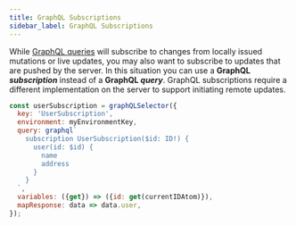 ```yaml
---
title: GraphQL Subscriptions
sidebar_label: GraphQL Subscriptions
---
```


While [GraphQL queries](/docs/recoil-relay/graphql-queries) will subscribe to changes from locally issued mutations or live updates, you may also want to subscribe to updates that are pushed by the server.  In this situation you can use a **GraphQL _subscription_** instead of a **GraphQL _query_**.  GraphQL subscriptions require a different implementation on the server to support initiating remote updates.

```jsx
const userSubscription = graphQLSelector({
  key: 'UserSubscription',
  environment: myEnvironmentKey,
  query: graphql`
    subscription UserSubscription($id: ID!) {
      user(id: $id) {
        name
        address
      }
    }
  `,
  variables: ({get}) => ({id: get(currentIDAtom)}),
  mapResponse: data => data.user,
});
```
